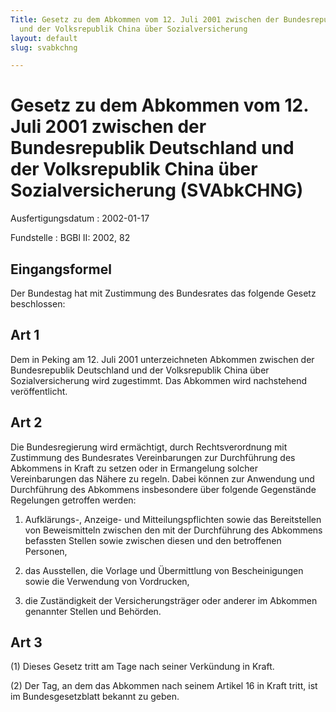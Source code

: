 ```yaml
---
Title: Gesetz zu dem Abkommen vom 12. Juli 2001 zwischen der Bundesrepublik Deutschland
  und der Volksrepublik China über Sozialversicherung
layout: default
slug: svabkchng

---
```


# Gesetz zu dem Abkommen vom 12. Juli 2001 zwischen der Bundesrepublik Deutschland und der Volksrepublik China über Sozialversicherung (SVAbkCHNG)

Ausfertigungsdatum
:   2002-01-17

Fundstelle
:   BGBl II: 2002, 82



## Eingangsformel

Der Bundestag hat mit Zustimmung des Bundesrates das folgende Gesetz
beschlossen:


## Art 1

Dem in Peking am 12. Juli 2001 unterzeichneten Abkommen zwischen der
Bundesrepublik Deutschland und der Volksrepublik China über
Sozialversicherung wird zugestimmt. Das Abkommen wird nachstehend
veröffentlicht.


## Art 2

Die Bundesregierung wird ermächtigt, durch Rechtsverordnung mit
Zustimmung des Bundesrates Vereinbarungen zur Durchführung des
Abkommens in Kraft zu setzen oder in Ermangelung solcher
Vereinbarungen das Nähere zu regeln. Dabei können zur Anwendung und
Durchführung des Abkommens insbesondere über folgende Gegenstände
Regelungen getroffen werden:

1.  Aufklärungs-, Anzeige- und Mitteilungspflichten sowie das
    Bereitstellen von Beweismitteln zwischen den mit der Durchführung des
    Abkommens befassten Stellen sowie zwischen diesen und den betroffenen
    Personen,


2.  das Ausstellen, die Vorlage und Übermittlung von Bescheinigungen sowie
    die Verwendung von Vordrucken,


3.  die Zuständigkeit der Versicherungsträger oder anderer im Abkommen
    genannter Stellen und Behörden.





## Art 3

(1) Dieses Gesetz tritt am Tage nach seiner Verkündung in Kraft.

(2) Der Tag, an dem das Abkommen nach seinem Artikel 16 in Kraft
tritt, ist im Bundesgesetzblatt bekannt zu geben.

